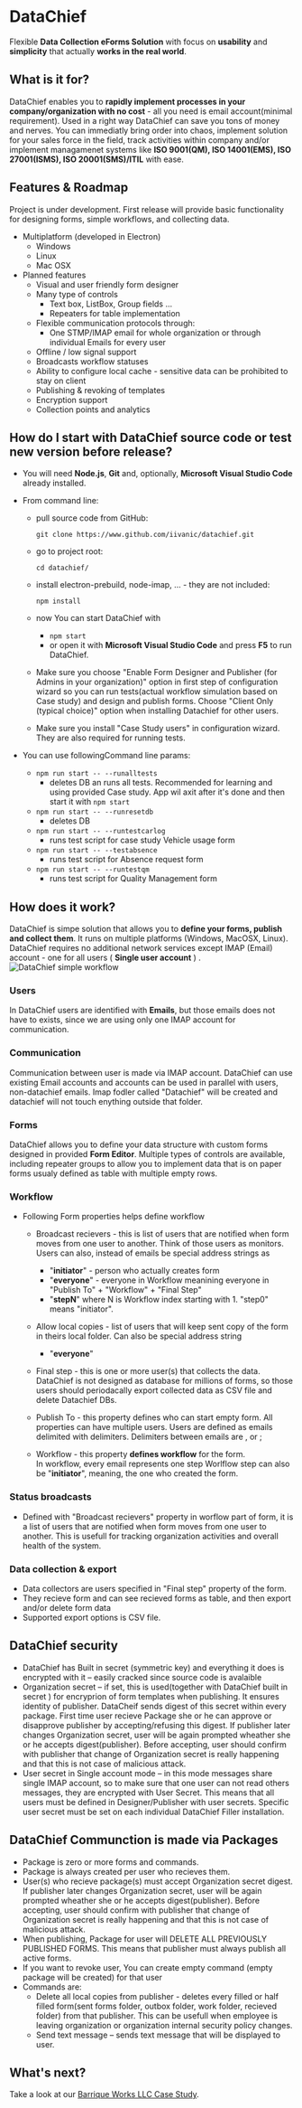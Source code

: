 # DataChief
Flexible **Data Collection eForms Solution** with focus on **usability** and **simplicity** that actually **works in the real world**.

## What is it for?
DataChief enables you to **rapidly implement processes in your company/organization with no cost** - all you need is email account(minimal requirement). Used in a right way DataChief can save you tons of money and nerves. You can immediatly bring order into chaos, implement solution for your sales force in the field, track activities within company and/or implement managamenet systems like **ISO 9001(QM), ISO 14001(EMS), ISO 27001(ISMS), ISO 20001(SMS)/ITIL** with ease. 

## Features & Roadmap
Project is under development. First release will provide basic functionality for designing forms, simple workflows, and collecting data.
* Multiplatform (developed in Electron)
    * Windows
    * Linux
    * Mac OSX
* Planned features
    * Visual and user friendly form designer
    * Many type of controls
        * Text box, ListBox, Group fields ...
        * Repeaters for table implementation
    * Flexible communication protocols through:
        * One STMP/IMAP email for whole organization or through individual Emails for every user
    * Offline / low signal support
    * Broadcasts workflow statuses
    * Ability to configure local cache - sensitive data can be prohibited to stay on client
    * Publishing & revoking of templates
    * Encryption support
    * Collection points and analytics
 
## How do I start with DataChief source code or test new version before release?
* You will need **Node.js**, **Git** and, optionally, **Microsoft Visual Studio Code** already installed.
* From command line:
    * pull source code from GitHub:
    
        `git clone https://www.github.com/iivanic/datachief.git`
    * go to project root: 
    
        `cd datachief/`
    * install electron-prebuild, node-imap, ...  - they are not included: 
    
        `npm install` 
    * now You can start DataChief with
    
        * `npm start` 
        * or open it with **Microsoft Visual Studio Code** and press **F5** to run DataChief.
    * Make sure you choose "Enable Form Designer and Publisher (for Admins in your organization)" option in first step of configuration wizard so you can run tests(actual workflow simulation based on Case study) and design and publish forms. Choose "Client Only (typical choice)" option when installing Datachief for other users.
    * Make sure you install "Case Study users" in configuration wizard. They are also required for running tests.
        
* You can  use followingCommand line params:
    * `npm run start -- --runalltests`
        * deletes DB an runs all tests. Recommended for learning and using provided Case study. App wil axit after it's done and then start it with 
        `npm start`
    * `npm run start -- --runresetdb`
        * deletes DB
    * `npm run start -- --runtestcarlog`
        * runs test script for case study Vehicle usage form
    * `npm run start -- --testabsence`
        * runs test script for Absence request form
    * `npm run start -- --runtestqm`
        * runs test script for Quality Management form
    
## How does it work?
DataChief is simpe solution that allows you to **define your forms, publish and collect them**. It runs on multiple platforms (Windows, MacOSX, Linux). DataChief requires no additional network services except IMAP (Email) account - one for all users ( **Single user account** ) .
![DataChief simple workflow](/dc_workflow.png)

### Users
In DataChief users are identified with **Emails**, but  those emails does not have to exists, since we are using only one IMAP account for communication.

### Communication
Communication between user is made via IMAP account. DataChief can use existing Email accounts and accounts can be used in parallel with users, non-datachief emails. Imap fodler called "Datachief" will be created and datachief will not touch enything outside that folder. 

### Forms
DataChief allows you to define your data structure with custom forms designed in provided **Form Editor**. Multiple types of controls are available, including repeater groups to allow you to implement data that is on paper forms usualy defined as table with multiple empty rows.

### Workflow
* Following Form properties helps define workflow
    * Broadcast recievers - this is list of users that are notified when form moves from one user to another. Think of those users as monitors. Users can also, instead of emails be special address strings as
        * "**initiator**" - person who actually creates form
        * "**everyone**" - everyone in Workflow meanining everyone in "Publish To" +  "Workflow" + "Final Step"
        * "**stepN**" where N is Workflow index starting with 1. "step0" means "initiator".
    * Allow local copies - list of users that will keep sent copy of the form in theirs local folder. Can also be special address string 
        * "**everyone**"
    * Final step - this is one or more user(s) that collects the data. DataChief is not designed as database for millions of forms, so those users should periodacally export collected data as CSV file and delete Datachief DBs.
    * Publish To - this property defines who can start empty form. 
     All properties can have multiple users. Users are defined as emails delimited with delimiters.
     Delimiters between emails are , or ;

    * Workflow - this property **defines workflow** for the form.   
     In workflow, every email represents one step
     Worlflow step can also be "**initiator**", meaning, the one who created the form.

### Status broadcasts
* Defined with "Broadcast recievers" property in worflow part of form, it is a list of users that are notified when form moves from one user to another. This is usefull for tracking organization activities and overall health of the system.

### Data collection & export
* Data collectors are users specified in "Final step" property of the form.
* They recieve form and can see recieved forms as table, and then export and/or delete form data
* Supported export options is CSV file.

## DataChief security
* DataChief has Built in secret (symmetric key) and everything it does is encrypted with it – easily cracked since source code is avalaible
* Organization secret – if set, this is used(together with DataChief built in secret ) for encryprion of form templates when publishing. It ensures identity of publisher. DataCheif sends digest of this secret within every package. First time user recieve Package she or he can approve or disapprove publisher by accepting/refusing this digest. If publisher later changes Organization secret, user will be again prompted wheather she or he accepts digest(publisher). Before accepting, user should confirm with publisher that change of Organization secret is really happening and that this is not case of malicious attack.
* User secret in Single account mode – in this mode messages share single IMAP account, so to make sure that one user can not read others messages, they are encrypted with User Secret. This means that all users must be defined in Designer/Publisher with user secrets. Specific user secret must be set on each individual DataChief Filler installation.

## DataChief Communction is made via Packages
* Package is zero or more forms and commands.
* Package is always created per user who recieves them.
* User(s) who recieve package(s) must accept Organization secret digest. If publisher later changes Organization secret, user will be again prompted wheather she or he accepts digest(publisher). Before accepting, user should confirm with publisher that change of Organization secret is really happening and that this is not case of malicious attack.
* When publishing, Package for user will DELETE ALL PREVIOUSLY PUBLISHED FORMS. This means that publisher must always publish all active forms.
* If you want to revoke user, You can create empty command (empty package will be created) for that user
* Commands are:
    * Delete all local copies from publisher - deletes every filled or half filled form(sent forms folder, outbox folder, work folder, recieved folder) from that publisher. This can be usefull when employee is leaving organization or organization internal security policy changes.
    * Send text message – sends text message that will be displayed to user.

## What's next?
Take a look at our [Barrique Works LLC Case Study](/Case%20study%20Barrique%20Works%20LLC.md). 